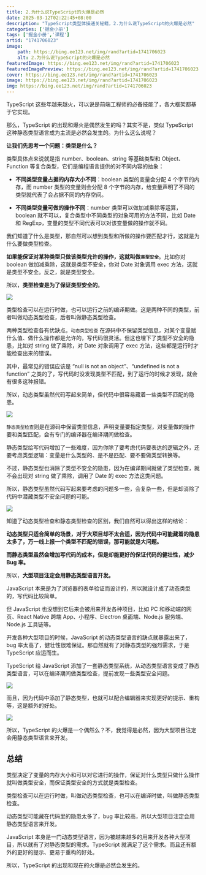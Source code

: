 ```yaml
---
title: 2.为什么说TypeScript的火爆是必然
date: 2025-03-12T02:22:45+08:00
description: "TypeScript类型体操通关秘籍，2.为什么说TypeScript的火爆是必然"
categories: ['掘金小册']
tags: ['掘金小册','课程']
artid: "1741706023"
image:
    path: https://bing.ee123.net/img/rand?artid=1741706023
    alt: 2.为什么说TypeScript的火爆是必然
featuredImage: https://bing.ee123.net/img/rand?artid=1741706023
featuredImagePreview: https://bing.ee123.net/img/rand?artid=1741706023
cover: https://bing.ee123.net/img/rand?artid=1741706023
image: https://bing.ee123.net/img/rand?artid=1741706023
img: https://bing.ee123.net/img/rand?artid=1741706023
---
```


TypeScript 这些年越来越火，可以说是前端工程师的必备技能了，各大框架都基于它实现。

那么，TypeScript 的出现和爆火是偶然发生的吗？其实不是，类似 TypeScript 这种静态类型语言成为主流是必然会发生的。为什么这么说呢？

**让我们先思考一个问题：类型是什么？**

类型具体点来说就是指 number、boolean、string 等基础类型和 Object、Function 等复合类型，它们是编程语言提供的对不同内容的抽象：

- **不同类型变量占据的内存大小不同**：boolean 类型的变量会分配 4 个字节的内存，而 number 类型的变量则会分配 8 个字节的内存，给变量声明了不同的类型就代表了会占据不同的内存空间。

- **不同类型变量可做的操作不同**：number 类型可以做加减乘除等运算，boolean 就不可以，复合类型中不同类型的对象可用的方法不同，比如 Date 和 RegExp，变量的类型不同代表可以对该变量做的操作就不同。

我们知道了什么是类型，那自然可以想到类型和所做的操作要匹配才行，这就是为什么要做类型检查。

**如果能保证对某种类型只做该类型允许的操作，这就叫做`类型安全`**。比如你对 boolean 做加减乘除，这就是类型不安全，你对 Date 对象调用 exec 方法，这就是类型不安全。反之，就是类型安全。

所以，**类型检查是为了保证类型安全的**。

![](https://p3-juejin.byteimg.com/tos-cn-i-k3u1fbpfcp/b88c88dad8414ce0aad3f1319299911d~tplv-k3u1fbpfcp-watermark.image?)

类型检查可以在运行时做，也可以运行之前的编译期做。这是两种不同的类型，前者叫做动态类型检查，后者叫做静态类型检查。

两种类型检查各有优缺点。`动态类型检查` 在源码中不保留类型信息，对某个变量赋什么值、做什么操作都是允许的，写代码很灵活。但这也埋下了类型不安全的隐患，比如对 string 做了乘除，对 Date 对象调用了 exec 方法，这些都是运行时才能检查出来的错误。

其中，最常见的错误应该是 “null is not an object”、“undefined is not a function” 之类的了，写代码时没发现类型不匹配，到了运行的时候才发现，就会有很多这种报错。

所以，动态类型虽然代码写起来简单，但代码中很容易藏着一些类型不匹配的隐患。

![](https://p1-juejin.byteimg.com/tos-cn-i-k3u1fbpfcp/e18ae92db4f14345b55c9708ee7af373~tplv-k3u1fbpfcp-watermark.image?)

`静态类型检查`则是在源码中保留类型信息，声明变量要指定类型，对变量做的操作要和类型匹配，会有专门的编译器在编译期间做检查。

静态类型给写代码增加了一些难度，因为你除了要考虑代码要表达的逻辑之外，还要考虑类型逻辑：变量是什么类型的、是不是匹配、要不要做类型转换等。

不过，静态类型也消除了类型不安全的隐患，因为在编译期间就做了类型检查，就不会出现对 string 做了乘除，调用了 Date 的 exec 方法这类问题。

所以，静态类型虽然代码写起来要考虑的问题多一些，会复杂一些，但是却消除了代码中潜藏类型不安全问题的可能。

![](https://p9-juejin.byteimg.com/tos-cn-i-k3u1fbpfcp/6e1e06cf88324aeeadf03a865c7bd973~tplv-k3u1fbpfcp-watermark.image?)

知道了动态类型检查和静态类型检查的区别，我们自然可以得出这样的结论：

**动态类型只适合简单的场景，对于大项目却不太合适，因为代码中可能藏着的隐患太多了，万一线上报一个类型不匹配的错误，那可能就是大问题。**

**而静态类型虽然会增加写代码的成本，但是却能更好的保证代码的健壮性，减少 Bug 率。**

所以，**大型项目注定会用静态类型语言开发。**

JavaScript 本来是为了浏览器的表单验证而设计的，所以就设计成了动态类型的，写代码比较简单。

但 JavaScript 也没想到它后来会被用来开发各种项目，比如 PC 和移动端的网页、React Native 跨端 App、小程序、Electron 桌面端、Node.js 服务端、Node.js 工具链等。

开发各种大型项目的时候，JavaScript 的动态类型语言的缺点就暴露出来了，bug 率太高了，健壮性很难保证。那自然就有了对静态类型的强烈需求，于是 TypeScript 应运而生。

TypeScript 给 JavaScript 添加了一套静态类型系统，从动态类型语言变成了静态类型语言，可以在编译期间做类型检查，提前发现一些类型安全问题。

![](https://p3-juejin.byteimg.com/tos-cn-i-k3u1fbpfcp/33b13f9fef884cdc9f598930f40a42f9~tplv-k3u1fbpfcp-watermark.image?)

而且，因为代码中添加了静态类型，也就可以配合编辑器来实现更好的提示、重构等，这是额外的好处。

![](https://p3-juejin.byteimg.com/tos-cn-i-k3u1fbpfcp/6b306ef3bd374bc285a5189edf9c502b~tplv-k3u1fbpfcp-watermark.image?)

所以，TypeScript 的火爆是一个偶然么？不，我觉得是必然，因为大型项目注定会用静态类型语言来开发。

## 总结

类型决定了变量的内存大小和可以对它进行的操作，保证对什么类型只做什么操作就叫做类型安全，而保证类型安全的方式就是类型检查。

类型检查可以在运行时做，叫做动态类型检查，也可以在编译时做，叫做静态类型检查。

动态类型可能藏在代码里的隐患太多了，bug 率比较高，所以大型项目注定会用静态类型语言来开发。

JavaScript 本身是一门动态类型语言，因为被越来越多的用来开发各种大型项目，所以就有了对静态类型的需求。TypeScript 就满足了这个需求。而且还有额外的更好的提示、更易于重构的好处。

所以，TypeScript 的出现和现在的火爆是必然会发生的。
